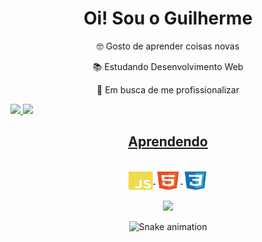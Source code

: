 <div align="center">
  <h1> Oi! Sou o Guilherme</h1>
</div>

<div align="center">
 
 🤓 Gosto de aprender coisas novas
 
 📚 Estudando Desenvolvimento Web
 
 🔎 Em busca de me profissionalizar
 </div>

 <div>
   <a href="https://github.com/gui-hr">
   <img height="180em" src="https://github-readme-stats.vercel.app/api?username=gui-hr&show_icons=true&theme=tokyonight&include_all_commits=true&count_private=true"/>
   <img height="180em" src="https://github-readme-stats.vercel.app/api/top-langs/?username=gui-hr&layout=compact&langs_count=6&theme=tokyonight"/>

</div>
  <h2 align="center"> Aprendendo </h2>
<div align="center" style="display: inline_block"><br>
  <img align="center" alt="Js" height="30" width="40" src="https://raw.githubusercontent.com/devicons/devicon/master/icons/javascript/javascript-plain.svg">
  <img align="center" alt="HTML" height="30" width="40" src="https://raw.githubusercontent.com/devicons/devicon/master/icons/html5/html5-original.svg">
  <img align="center" alt="CSS" height="30" width="40" src="https://raw.githubusercontent.com/devicons/devicon/master/icons/css3/css3-original.svg">
</div>
 
 <br>

<div align="center"> 
  <a href="https://www.linkedin.com/in/guilhermehr/" target="_blank"><img src="https://img.shields.io/badge/-LinkedIn-%230077B5?style=for-the-badge&logo=linkedin&logoColor=white" target="_blank"></a> 
 
  ![Snake animation](https://github.com/devemdobro/devemdobro/blob/output/github-contribution-grid-snake.svg)

</div>
